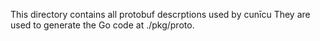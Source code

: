 <!--
SPDX-FileCopyrightText: 2023 Steffen Vogel <post@steffenvogel.de>
SPDX-License-Identifier: Apache-2.0
-->

This directory contains all protobuf descrptions used by cunīcu
They are used to generate the Go code at ./pkg/proto.